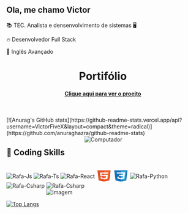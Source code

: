 ## Ola, me chamo Victor

📚 TEC. Analista e densenvolvimento de sistemas 🖥

<div>
  
  
  🔥 Desenvolvedor Full Stack
  
  🧐 Inglês Avançado  
</div>
<h1 align="center">Portifólio </h1>
<h4 align="center"><a href="https://portifolio-one-beige.vercel.app/">Clique aqui para ver o proejto</a></h4>
<br>
<br>
<div>
[![Anurag's GitHub stats](https://github-readme-stats.vercel.app/api?username=VictorFiveX&layout=compact&theme=radical)](https://github.com/anuraghazra/github-readme-stats)
<img src="https://raw.githubusercontent.com/MicaelliMedeiros/micaellimedeiros/master/image/computer-illustration.png" min-width="200px" max-width="200px" width="300px" align="right" alt="Computador">
</div>


 ## 🚀 Coding Skills
  
  <div style="display: inline_block"><br>
  <img align="center" alt="Rafa-Js" height="30" width="40"  src="https://cdn.jsdelivr.net/gh/devicons/devicon/icons/android/android-original.svg" >
  <img align="center" alt="Rafa-Ts" height="30" width="40" src="https://cdn.jsdelivr.net/gh/devicons/devicon/icons/c/c-original.svg" >
  <img align="center" alt="Rafa-React" height="30" width="40" src="https://cdn.jsdelivr.net/gh/devicons/devicon/icons/java/java-original.svg">
  <img align="center" alt="Rafa-HTML" height="30" width="40" src="https://raw.githubusercontent.com/devicons/devicon/master/icons/html5/html5-original.svg">
  <img align="center" alt="Rafa-CSS" height="30" width="40" src="https://raw.githubusercontent.com/devicons/devicon/master/icons/css3/css3-original.svg">
  <img align="center" alt="Rafa-Python" height="30" width="40" src="https://cdn.jsdelivr.net/gh/devicons/devicon/icons/mysql/mysql-original.svg">
  <img align="center" alt="Rafa-Csharp" height="30" width="40" src="https://cdn.jsdelivr.net/gh/devicons/devicon/icons/php/php-original.svg">
  <img align="center" alt="Rafa-Csharp" height="30" width="40" src="https://cdn.jsdelivr.net/gh/devicons/devicon/icons/nodejs/nodejs-original.svg" />
          
  <img alt="imagem" min-width="400px" max-width="400px" width="400px" align="right" src="https://creazilla-store.fra1.digitaloceanspaces.com/cliparts/1459496/programming-clipart-xl.png" />
<br>
  <br>

  [![Top Langs](https://github-readme-stats.vercel.app/api/top-langs/?username=VictorFiveX&layout=compact&theme=radical)](https://github.com/anuraghazra/github-readme-stats)

</div>
  
  

  
<!--
### Hi there 👋
**VictorFiveX/VictorFiveX** is a ✨ _special_ ✨ repository because its `README.md` (this file) appears on your GitHub profile.
VictorFiveX
Here are some ideas to get you started:

- 🔭 I’m currently working on ...
- 🌱 I’m currently learning ...
- 👯 I’m looking to collaborate on ...
- 🤔 I’m looking for help with ...
- 💬 Ask me about ...
- 📫 How to reach me: ...
- 😄 Pronouns: ...
- ⚡ Fun fact: ...
-->
